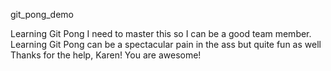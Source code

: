  git_pong_demo

Learning Git Pong
I need to master this so I can be a good team member.
Learning Git Pong can be a spectacular pain in the ass but quite fun as well
Thanks for the help, Karen! You are awesome!
